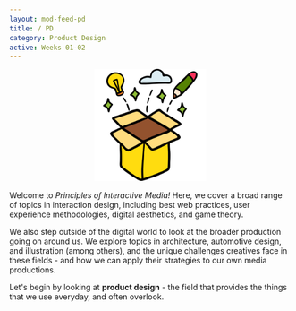 ```yaml
---
layout: mod-feed-pd
title: / PD
category: Product Design
active: Weeks 01-02
---
```

<div style="text-align: center">
  <img src="./modules/pd/img/pd-overview.svg" style="max-width: 200px;"/>
</div>

Welcome to _Principles of Interactive Media!_ Here, we cover a broad range of topics in interaction design, including best web practices, user experience methodologies, digital aesthetics, and game theory.

We also step outside of the digital world to look at the broader production going on around us. We explore topics in architecture, automotive design, and illustration (among others), and the unique challenges creatives face in these fields - and how we can apply their strategies to our own media productions.

Let's begin by looking at **product design** - the field that provides the things that we use everyday, and often overlook.
